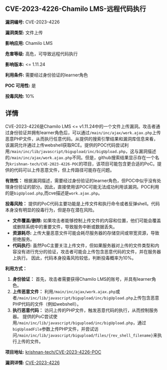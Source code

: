 ## CVE-2023-4226-Chamilo LMS-远程代码执行

**漏洞编号:** CVE-2023-4226

**漏洞类型:** 文件上传

**影响应用:** Chamilo LMS

**危害等级:** 高危，可导致远程代码执行

**影响版本:** <= 1.11.24

**利用条件:** 需要经过身份验证的learner角色

**POC 可用性:** 是

**投毒风险:** 10%

## 详情

CVE-2023-4226是Chamilo LMS <= v1.11.24中的一个文件上传漏洞。攻击者通过身份验证并拥有learner角色后，可以通过`/main/inc/ajax/work.ajax.php`上传恶意PHP文件，从而执行任意代码。从提供的搜索引擎结果和漏洞库信息来看，该漏洞允许通过上传webshell获取RCE。提供的POC代码尝试利用`/main/inc/lib/javascript/bigupload/inc/bigUpload.php`，这与漏洞描述的`/main/inc/ajax/work.ajax.php`不同。但是，github搜索结果显示存在一个名为`krishnan-tech/CVE-2023-4226-POC`的项目，该项目可能包含更合适的PoC。提供的代码可以上传恶意文件，但上传路径可能存在问题。

**有效性：** 根据漏洞描述，需要经过身份验证的learner角色，但POC中似乎没有处理身份验证的部分。因此，直接使用该POC可能无法成功利用该漏洞。POC利用的是`bigUpload.php`,而cve描述是`work.ajax.php`。

**投毒风险：** 提供的PoC代码主要功能是上传文件和执行命令或者反弹shell。代码本身没有明显的投毒行为，但是存在潜在风险。
*   **文件覆盖/删除:** 如果攻击者能够控制上传文件的内容和位置，他们可能会覆盖或删除系统中的重要文件，导致服务中断或数据丢失。
*   **资源耗尽:** 上传大量恶意文件可能会耗尽服务器的存储空间或带宽资源，导致拒绝服务。
*   **代码执行:** 虽然PoC主要关注上传文件，但如果服务器对上传的文件类型和内容没有进行充分的验证，攻击者可能会上传包含恶意代码的文件，并在服务器上执行。
因此，代码本身投毒风险较低，判断投毒概率为10%。

**利用方式：**

1.  **身份验证：** 首先，攻击者需要获得Chamilo LMS的账号，并具有learner角色。
2.  **上传恶意文件：** 利用`/main/inc/ajax/work.ajax.php`或者`/main/inc/lib/javascript/bigupload/inc/bigUpload.php`上传包含恶意PHP代码的文件（例如webshell）。
3.  **执行恶意代码：** 访问上传的PHP文件，触发恶意代码的执行，从而控制服务器。
提供的PoC尝试使用`/main/inc/lib/javascript/bigupload/inc/bigUpload.php`，通过`bigUploadFile`参数上传PHP文件，并尝试访问`/main/inc/lib/javascript/bigupload/files/{rev_shell_filename}`来执行上传的文件。


**项目地址:** [krishnan-tech/CVE-2023-4226-POC](https://github.com/krishnan-tech/CVE-2023-4226-POC)

**漏洞详情:** [CVE-2023-4226](https://nvd.nist.gov/vuln/detail/CVE-2023-4226)